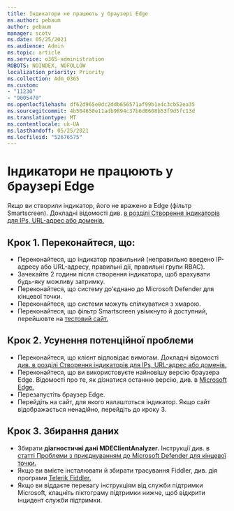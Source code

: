 ```yaml
---
title: Індикатори не працюють у браузері Edge
ms.author: pebaum
author: pebaum
manager: scotv
ms.date: 05/25/2021
ms.audience: Admin
ms.topic: article
ms.service: o365-administration
ROBOTS: NOINDEX, NOFOLLOW
localization_priority: Priority
ms.collection: Adm_O365
ms.custom:
- "11230"
- "9005470"
ms.openlocfilehash: df62d965e0dc2ddb656571af99b1e4c3cb52ea35
ms.sourcegitcommit: 4b504650e11adb9894c37b6d8608b53f9d5fc13d
ms.translationtype: MT
ms.contentlocale: uk-UA
ms.lasthandoff: 05/25/2021
ms.locfileid: "52676575"
---
```

# <a name="indicators-dont-work-using-edge-browser"></a>Індикатори не працюють у браузері Edge

Якщо ви створили індикатор, його не вражено в Edge (фільтр Smartscreen). Докладні відомості див. [в розділі Створення індикаторів для IPs, URL-адрес або доменів.](/microsoft-365/security/defender-endpoint/indicator-ip-domain)

## <a name="step-1-ensure-the-following"></a>Крок 1. Переконайтеся, що:

- Переконайтеся, що індикатор правильний (неправильно введено IP-адресу або URL-адресу, правильні дії, правильні групи RBAC).
- Зачекайте 2 години після створення індикатора, щоб врахувати будь-яку можливу затримку.
- Переконайтеся, що систему до'єднано до Microsoft Defender для кінцевої точки.
- Переконайтеся, що системи можуть спілкуватися з хмарою.
- Переконайтеся, що фільтр Smartscreen увімкнуто й доступний, перейшовте на [тестовий сайт.](https://demo.smartscreen.msft.net)

## <a name="step-2-troubleshoot-the-potential-issue"></a>Крок 2. Усунення потенційної проблеми

- Переконайтеся, що клієнт відповідає вимогам. Докладні відомості [див. в розділі Створення індикаторів для IPs, URL-адрес або доменів.](/microsoft-365/security/defender-endpoint/indicator-ip-domain)
- Переконайтеся, що ви використовуєте найновішу версію браузера Edge. Відомості про те, як дізнатися останню версію, див. в [Microsoft Edge.](https://support.microsoft.com/microsoft-edge/find-out-which-version-of-microsoft-edge-you-have-c726bee8-c42e-e472-e954-4cf5123497eb)
- Перезапустіть браузер Edge.
- Перейдіть на сайт, для якого налаштоться індикатор. Якщо сайт відображається ненадійно, перейдіть до кроку 3. 

## <a name="step-3-collect-data"></a>Крок 3. Збирання даних

- Збирати **діагностичні дані MDEClientAnalyzer.** Інструкції див. в [статті Проблеми з приєднуванням до Microsoft Defender для кінцевої точки.](issues-with-onboarding-machines.md)
- Якщо ви вмієте інсталювати й збирати трасування Fiddler, див. дія програми [Telerik Fiddler.](http://www.telerik.com/fiddler)
- Якщо ви віддаєте перевагу інструкціям від служби підтримки Microsoft, клацніть піктограму підтримки нижче, щоб відкрити інцидент служби підтримки.
